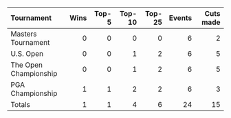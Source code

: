 | Tournament            |   Wins |   Top-5 |   Top-10 |   Top-25 |   Events |   Cuts made |
|:----------------------|-------:|--------:|---------:|---------:|---------:|------------:|
| Masters Tournament    |      0 |       0 |        0 |        0 |        6 |           2 |
| U.S. Open             |      0 |       0 |        1 |        2 |        6 |           5 |
| The Open Championship |      0 |       0 |        1 |        2 |        6 |           5 |
| PGA Championship      |      1 |       1 |        2 |        2 |        6 |           3 |
| Totals                |      1 |       1 |        4 |        6 |       24 |          15 |